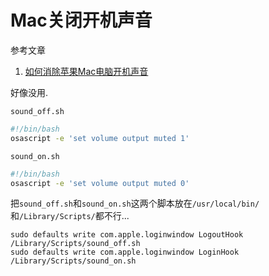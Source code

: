 # Mac关闭开机声音

参考文章

1. [如何消除苹果Mac电脑开机声音](https://www.jianshu.com/p/14a29719dcda)

好像没用.

`sound_off.sh`

```bash
#!/bin/bash
osascript -e 'set volume output muted 1'
```

`sound_on.sh`

```bash
#!/bin/bash
osascript -e 'set volume output muted 0'
```

把`sound_off.sh`和`sound_on.sh`这两个脚本放在`/usr/local/bin/`和`/Library/Scripts/`都不行...

```
sudo defaults write com.apple.loginwindow LogoutHook /Library/Scripts/sound_off.sh
sudo defaults write com.apple.loginwindow LoginHook /Library/Scripts/sound_on.sh
```

